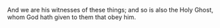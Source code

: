 And we are his witnesses of these things; and so is also the Holy Ghost, whom God hath given to them that obey him.
